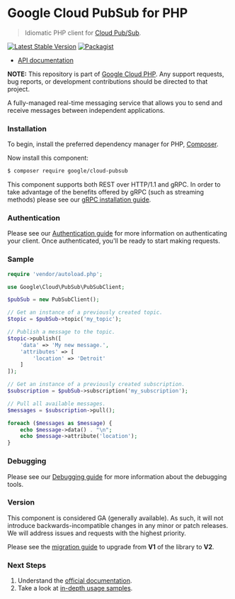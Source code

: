 # Google Cloud PubSub for PHP

> Idiomatic PHP client for [Cloud Pub/Sub](https://cloud.google.com/pubsub/).

[![Latest Stable Version](https://poser.pugx.org/google/cloud-pubsub/v/stable)](https://packagist.org/packages/google/cloud-pubsub) [![Packagist](https://img.shields.io/packagist/dm/google/cloud-pubsub.svg)](https://packagist.org/packages/google/cloud-pubsub)

* [API documentation](https://cloud.google.com/php/docs/reference/cloud-pubsub/latest)

**NOTE:** This repository is part of [Google Cloud PHP](https://github.com/googleapis/google-cloud-php). Any
support requests, bug reports, or development contributions should be directed to
that project.

A fully-managed real-time messaging service that allows you to send and receive messages between independent applications.

### Installation

To begin, install the preferred dependency manager for PHP, [Composer](https://getcomposer.org/).

Now install this component:

```sh
$ composer require google/cloud-pubsub
```

This component supports both REST over HTTP/1.1 and gRPC. In order to take advantage of the benefits offered by gRPC (such as streaming methods)
please see our [gRPC installation guide](https://cloud.google.com/php/grpc).

### Authentication

Please see our [Authentication guide](https://github.com/googleapis/google-cloud-php/blob/main/AUTHENTICATION.md) for more information
on authenticating your client. Once authenticated, you'll be ready to start making requests.

### Sample

```php
require 'vendor/autoload.php';

use Google\Cloud\PubSub\PubSubClient;

$pubSub = new PubSubClient();

// Get an instance of a previously created topic.
$topic = $pubSub->topic('my_topic');

// Publish a message to the topic.
$topic->publish([
    'data' => 'My new message.',
    'attributes' => [
        'location' => 'Detroit'
    ]
]);

// Get an instance of a previously created subscription.
$subscription = $pubSub->subscription('my_subscription');

// Pull all available messages.
$messages = $subscription->pull();

foreach ($messages as $message) {
    echo $message->data() . "\n";
    echo $message->attribute('location');
}
```

### Debugging

Please see our [Debugging guide](https://github.com/googleapis/google-cloud-php/blob/main/DEBUG.md)
for more information about the debugging tools.

### Version

This component is considered GA (generally available). As such, it will not introduce backwards-incompatible changes in
any minor or patch releases. We will address issues and requests with the highest priority.

Please see the [migration guide](./MIGRATING.md) to upgrade from **V1** of the library to **V2**.

### Next Steps

1. Understand the [official documentation](https://cloud.google.com/pubsub/docs/).
2. Take a look at [in-depth usage samples](https://github.com/GoogleCloudPlatform/php-docs-samples/tree/master/pubsub/).
